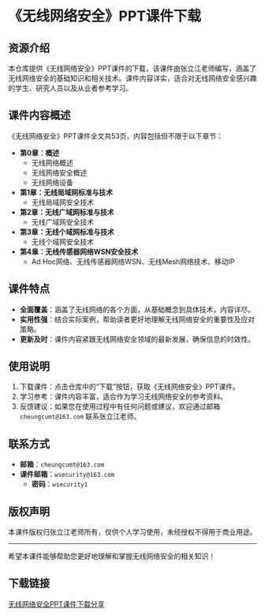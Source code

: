 # 《无线网络安全》PPT课件下载

## 资源介绍

本仓库提供《无线网络安全》PPT课件的下载，该课件由张立江老师编写，涵盖了无线网络安全的基础知识和相关技术。课件内容详实，适合对无线网络安全感兴趣的学生、研究人员以及从业者参考学习。

## 课件内容概述

《无线网络安全》PPT课件全文共53页，内容包括但不限于以下章节：

- **第0章：概述**
  - 无线网络概述
  - 无线网络安全概述
  - 无线网络设备
- **第1章：无线局域网标准与技术**
  - 无线局域网安全技术
- **第2章：无线广域网标准与技术**
  - 无线广域网安全技术
- **第3章：无线个域网标准与技术**
  - 无线个域网安全技术
- **第4章：无线传感器网络WSN安全技术**
  - Ad Hoc网络、无线传感器网络WSN、无线Mesh网络技术、移动IP

## 课件特点

- **全面覆盖**：涵盖了无线网络的各个方面，从基础概念到具体技术，内容详尽。
- **实用性强**：结合实际案例，帮助读者更好地理解无线网络安全的重要性及应对策略。
- **更新及时**：课件内容紧跟无线网络安全领域的最新发展，确保信息的时效性。

## 使用说明

1. 下载课件：点击仓库中的“下载”按钮，获取《无线网络安全》PPT课件。
2. 学习参考：课件内容丰富，适合作为学习无线网络安全的参考资料。
3. 反馈建议：如果您在使用过程中有任何问题或建议，欢迎通过邮箱 `cheungcumt@163.com` 联系张立江老师。

## 联系方式

- **邮箱**：`cheungcumt@163.com`
- **课件邮箱**：`wsecurity@163.com`
  - **密码**：`wsecurity1`

## 版权声明

本课件版权归张立江老师所有，仅供个人学习使用，未经授权不得用于商业用途。

---

希望本课件能够帮助您更好地理解和掌握无线网络安全的相关知识！

## 下载链接

[无线网络安全PPT课件下载分享](https://pan.quark.cn/s/2dfe704951f0)